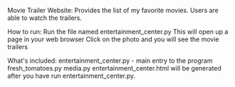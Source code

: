 Movie Trailer Website:
Provides the list of my favorite movies. Users are able to watch the trailers.

How to run:
Run the file named entertainment_center.py
This will open up a page in your web browser
Click on the photo and you will see the movie trailers

What's included:
entertainment_center.py - main entry to the program
fresh_tomatoes.py
media.py
entertainment_center.html will be generated after you have run entertainment_center.py.
